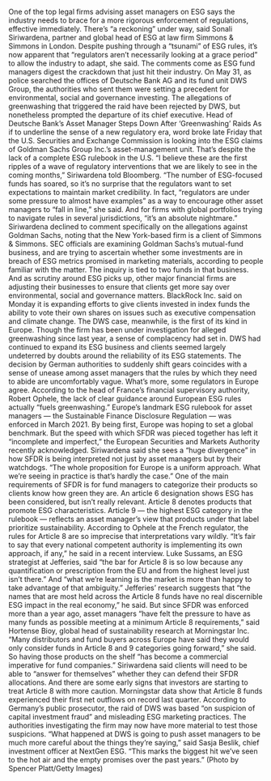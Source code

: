 One of the top legal firms advising asset managers on ESG says the industry needs to brace for a more rigorous enforcement of regulations, effective immediately.
There’s “a reckoning” under way, said Sonali Siriwardena, partner and global head of ESG at law firm Simmons & Simmons in London. Despite pushing through a “tsunami” of ESG rules, it’s now apparent that “regulators aren’t necessarily looking at a grace period” to allow the industry to adapt, she said.
The comments come as ESG fund managers digest the crackdown that just hit their industry. On May 31, as police searched the offices of Deutsche Bank AG and its fund unit DWS Group, the authorities who sent them were setting a precedent for environmental, social and governance investing. The allegations of greenwashing that triggered the raid have been rejected by DWS, but nonetheless prompted the departure of its chief executive.
Head of Deutsche Bank’s Asset Manager Steps Down After ‘Greenwashing’ Raids
As if to underline the sense of a new regulatory era, word broke late Friday that the U.S. Securities and Exchange Commission is looking into the ESG claims of Goldman Sachs Group Inc.’s asset-management unit. That’s despite the lack of a complete ESG rulebook in the U.S.
“I believe these are the first ripples of a wave of regulatory interventions that we are likely to see in the coming months,” Siriwardena told Bloomberg. “The number of ESG-focused funds has soared, so it’s no surprise that the regulators want to set expectations to maintain market credibility.
In fact, “regulators are under some pressure to almost have examples” as a way to encourage other asset managers to “fall in line,” she said. And for firms with global portfolios trying to navigate rules in several jurisdictions, “it’s an absolute nightmare.” Siriwardena declined to comment specifically on the allegations against Goldman Sachs, noting that the New York-based firm is a client of Simmons & Simmons.
SEC officials are examining Goldman Sachs’s mutual-fund business, and are trying to ascertain whether some investments are in breach of ESG metrics promised in marketing materials, according to people familiar with the matter. The inquiry is tied to two funds in that business.
And as scrutiny around ESG picks up, other major financial firms are adjusting their businesses to ensure that clients get more say over environmental, social and governance matters. BlackRock Inc. said on Monday it is expanding efforts to give clients invested in index funds the ability to vote their own shares on issues such as executive compensation and climate change.
The DWS case, meanwhile, is the first of its kind in Europe. Though the firm has been under investigation for alleged greenwashing since last year, a sense of complacency had set in. DWS had continued to expand its ESG business and clients seemed largely undeterred by doubts around the reliability of its ESG statements.
The decision by German authorities to suddenly shift gears coincides with a sense of unease among asset managers that the rules by which they need to abide are uncomfortably vague. What’s more, some regulators in Europe agree. According to the head of France’s financial supervisory authority, Robert Ophele, the lack of clear guidance around European ESG rules actually “fuels greenwashing.”
Europe’s landmark ESG rulebook for asset managers — the Sustainable Finance Disclosure Regulation — was enforced in March 2021. By being first, Europe was hoping to set a global benchmark. But the speed with which SFDR was pieced together has left it “incomplete and imperfect,” the European Securities and Markets Authority recently acknowledged.
Siriwardena said she sees a “huge divergence” in how SFDR is being interpreted not just by asset managers but by their watchdogs. “The whole proposition for Europe is a uniform approach. What we’re seeing in practice is that’s hardly the case.”
One of the main requirements of SFDR is for fund managers to categorize their products so clients know how green they are. An article 6 designation shows ESG has been considered, but isn’t really relevant. Article 8 denotes products that promote ESG characteristics. Article 9 — the highest ESG category in the rulebook — reflects an asset manager’s view that products under that label prioritize sustainability.
According to Ophele at the French regulator, the rules for Article 8 are so imprecise that interpretations vary wildly. “It’s fair to say that every national competent authority is implementing its own approach, if any,” he said in a recent interview.
Luke Sussams, an ESG strategist at Jefferies, said “the bar for Article 8 is so low because any quantification or prescription from the EU and from the highest level just isn’t there.” And “what we’re learning is the market is more than happy to take advantage of that ambiguity.”
Jefferies’ research suggests that “the names that are most held across the Article 8 funds have no real discernible ESG impact in the real economy,” he said.
But since SFDR was enforced more than a year ago, asset managers “have felt the pressure to have as many funds as possible meeting at a minimum Article 8 requirements,” said Hortense Bioy, global head of sustainability research at Morningstar Inc.
“Many distributors and fund buyers across Europe have said they would only consider funds in Article 8 and 9 categories going forward,” she said. So having those products on the shelf “has become a commercial imperative for fund companies.”
Siriwardena said clients will need to be able to “answer for themselves” whether they can defend their SFDR allocations. And there are some early signs that investors are starting to treat Article 8 with more caution. Morningstar data show that Article 8 funds experienced their first net outflows on record last quarter.
According to Germany’s public prosecutor, the raid of DWS was based “on suspicion of capital investment fraud” and misleading ESG marketing practices. The authorities investigating the firm may now have more material to test those suspicions.
“What happened at DWS is going to push asset managers to be much more careful about the things they’re saying,” said Sasja Beslik, chief investment officer at NextGen ESG. “This marks the biggest hit we’ve seen to the hot air and the empty promises over the past years.”
(Photo by Spencer Platt/Getty Images)